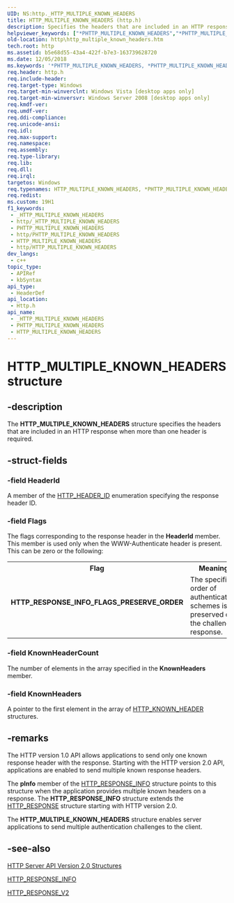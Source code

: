 ```yaml
---
UID: NS:http._HTTP_MULTIPLE_KNOWN_HEADERS
title: HTTP_MULTIPLE_KNOWN_HEADERS (http.h)
description: Specifies the headers that are included in an HTTP response when more than one header is required.
helpviewer_keywords: ["*PHTTP_MULTIPLE_KNOWN_HEADERS","*PHTTP_MULTIPLE_KNOWN_HEADERS structure [HTTP]","HTTP_MULTIPLE_KNOWN_HEADERS","HTTP_MULTIPLE_KNOWN_HEADERS structure [HTTP]","HTTP_RESPONSE_INFO_FLAGS_PRESERVE_ORDER","http.http_multiple_known_headers","http/*PHTTP_MULTIPLE_KNOWN_HEADERS","http/HTTP_MULTIPLE_KNOWN_HEADERS"]
old-location: http\http_multiple_known_headers.htm
tech.root: http
ms.assetid: b5e68d55-43a4-422f-b7e3-163739628720
ms.date: 12/05/2018
ms.keywords: '*PHTTP_MULTIPLE_KNOWN_HEADERS, *PHTTP_MULTIPLE_KNOWN_HEADERS structure [HTTP], HTTP_MULTIPLE_KNOWN_HEADERS, HTTP_MULTIPLE_KNOWN_HEADERS structure [HTTP], HTTP_RESPONSE_INFO_FLAGS_PRESERVE_ORDER, http.http_multiple_known_headers, http/*PHTTP_MULTIPLE_KNOWN_HEADERS, http/HTTP_MULTIPLE_KNOWN_HEADERS'
req.header: http.h
req.include-header: 
req.target-type: Windows
req.target-min-winverclnt: Windows Vista [desktop apps only]
req.target-min-winversvr: Windows Server 2008 [desktop apps only]
req.kmdf-ver: 
req.umdf-ver: 
req.ddi-compliance: 
req.unicode-ansi: 
req.idl: 
req.max-support: 
req.namespace: 
req.assembly: 
req.type-library: 
req.lib: 
req.dll: 
req.irql: 
targetos: Windows
req.typenames: HTTP_MULTIPLE_KNOWN_HEADERS, *PHTTP_MULTIPLE_KNOWN_HEADERS
req.redist: 
ms.custom: 19H1
f1_keywords:
 - _HTTP_MULTIPLE_KNOWN_HEADERS
 - http/_HTTP_MULTIPLE_KNOWN_HEADERS
 - PHTTP_MULTIPLE_KNOWN_HEADERS
 - http/PHTTP_MULTIPLE_KNOWN_HEADERS
 - HTTP_MULTIPLE_KNOWN_HEADERS
 - http/HTTP_MULTIPLE_KNOWN_HEADERS
dev_langs:
 - c++
topic_type:
 - APIRef
 - kbSyntax
api_type:
 - HeaderDef
api_location:
 - Http.h
api_name:
 - _HTTP_MULTIPLE_KNOWN_HEADERS
 - PHTTP_MULTIPLE_KNOWN_HEADERS
 - HTTP_MULTIPLE_KNOWN_HEADERS
---
```


# HTTP_MULTIPLE_KNOWN_HEADERS structure


## -description

The <b>HTTP_MULTIPLE_KNOWN_HEADERS</b> structure specifies the headers that are included in an HTTP response when more than one header is required.

## -struct-fields

### -field HeaderId

A member of the <a href="/windows/desktop/api/http/ne-http-http_header_id">HTTP_HEADER_ID</a> enumeration specifying the response header ID.

### -field Flags

The flags corresponding to the response header in the <b>HeaderId</b> member. This member is used only when the WWW-Authenticate header is present. This can be zero or the following:

<table>
<tr>
<th>Flag</th>
<th>Meaning</th>
</tr>
<tr>
<td width="40%"><a id="HTTP_RESPONSE_INFO_FLAGS_PRESERVE_ORDER"></a><a id="http_response_info_flags_preserve_order"></a><dl>
<dt><b>HTTP_RESPONSE_INFO_FLAGS_PRESERVE_ORDER</b></dt>
</dl>
</td>
<td width="60%">
The specified order of authentication schemes is preserved on the challenge response.

</td>
</tr>
</table>

### -field KnownHeaderCount

The number of elements in  the array specified in the  <b>KnownHeaders</b> member.

### -field KnownHeaders

A pointer to the first element in the array of <a href="/windows/desktop/api/http/ns-http-http_known_header">HTTP_KNOWN_HEADER</a> structures.

## -remarks

The HTTP version 1.0 API allows applications to send only one known response header with the response. Starting with the HTTP version 2.0 API, applications are enabled to send multiple known response headers.

The <b>pInfo</b>  member of the <a href="/windows/desktop/api/http/ns-http-http_response_info">HTTP_RESPONSE_INFO</a> structure points to this structure when the application provides multiple known headers on a response. The <b>HTTP_RESPONSE_INFO</b> structure extends the <a href="/windows/desktop/Http/http-response">HTTP_RESPONSE</a> structure starting with HTTP version 2.0.

The <b>HTTP_MULTIPLE_KNOWN_HEADERS</b> structure enables server applications to send multiple authentication challenges to the client.

## -see-also

<a href="/windows/desktop/Http/http-server-api-version-2-0-structures">HTTP Server API Version 2.0 Structures</a>



<a href="/windows/desktop/api/http/ns-http-http_response_info">HTTP_RESPONSE_INFO</a>



<a href="/windows/desktop/api/http/ns-http-http_response_v2">HTTP_RESPONSE_V2</a>

